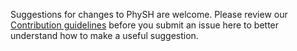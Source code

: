 Suggestions for changes to PhySH are welcome. Please review our [Contribution guidelines](https://physh.org/contribute) before
you submit an issue here to better understand how to make a useful suggestion.
